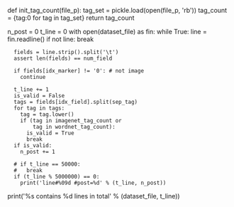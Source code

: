 def init_tag_count(file_p):
  tag_set = pickle.load(open(file_p, 'rb'))
  tag_count = {tag:0 for tag in tag_set}
  return tag_count

  n_post = 0
  t_line = 0
  with open(dataset_file) as fin:
    while True:
      line = fin.readline()
      if not line:
        break

      fields = line.strip().split('\t')
      assert len(fields) == num_field

      if fields[idx_marker] != '0': # not image
        continue

      t_line += 1
      is_valid = False
      tags = fields[idx_field].split(sep_tag)
      for tag in tags:
        tag = tag.lower()
        if (tag in imagenet_tag_count or
            tag in wordnet_tag_count):
          is_valid = True
          break
      if is_valid:
        n_post += 1

      # if t_line == 50000:
      #   break
      if (t_line % 5000000) == 0:
        print('line#%09d #post=%d' % (t_line, n_post))
  print('%s contains %d lines in total' % (dataset_file, t_line))
